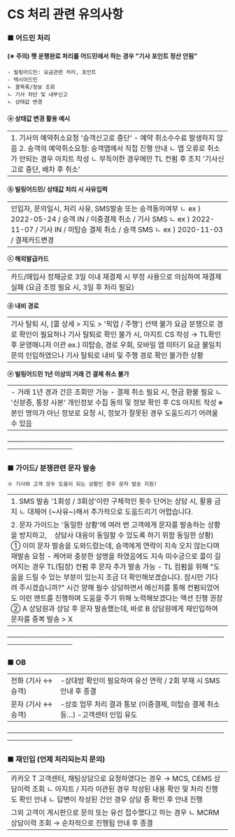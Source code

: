# CS 처리 관련 유의사항

### ■ 어드민 처리

#### **(※ 주의) 펫 운행완료 처리를 어드민에서 하는 경우 "기사 포인트 정산 안됨"**

```
- 빌링어드민: 요금관련 처리, 포인트  
- 택시어드민  
ㄴ 콜목록/정보 조회  
ㄴ 기사 차단 및 내부신고  
ㄴ 상태값 변경
```

#### 

#### **ⓐ 상태값 변경 활용 예시**

|  |
| --- |
| 1. 기사의 예약취소요청 '승객신고로 중단' - 예약 취소수수료 발생하지 않음  2. 승객의 예약취소요청: 승객앱에서 직접 진행 안내  ㄴ 앱 오류로 취소가 안되는 경우 아지트 작성 ㄴ 부득이한 경우에만 TL 컨펌 후 조치 '기사신고로 중단, 배차 후 취소' |

#### 

#### **ⓑ 빌링어드민/ 상태값 처리 시 사유입력**

|  |
| --- |
| 인입자, 문의일시, 처리 사유, SMS발송 또는 승객동의여부 ㄴ ex ) 2022-05-24 / 승객 IN / 이중결제 취소 / 기사 SMS ㄴ ex ) 2022-11-07 / 기사 IN / 미탑승 결제 취소 / 승객 SMS ㄴ ex ) 2020-11-03 / 결제카드변경 |

**ⓒ 해외발급카드**

|  |
| --- |
| 카드/매입사 정채긍로 3일 이내 재결제 시 부정 사용으로 의심하여 재결제 실패 (요금 조정 필요 시, 3일 후 처리 필요) |

**ⓓ 내비 경로**

|  |
| --- |
| 기사 탈퇴 시, [콜 상세 > 지도 > '픽업 / 주행'] 선택 불가  요금 분쟁으로 경로 확인이 필요하나 기사 탈퇴로 확인 불가 시, 아지트 CS 작성 → TL확인 후 운영매니저 이관  ex.) 미탑승, 경로 우회, 모바일 앱 미터기 요금 불일치 문의 인입하였으나 기사 탈퇴로 내비 및 주행 경로 확인 불가한 상황 |

**ⓔ 빌링어드민 1년 이상의 거래 건 결제 취소 불가**

|  |
| --- |
| - 거래 1년 경과 건은 조회만 가능  - 결제 취소 필요 시, 현금 환불 필요 ㄴ '신분증, 통장 사본' 개인정보 수집 동의 및 정보 확인 후 CS 아지트 작성  ※ 본인 명의가 아닌 정보로 요청 시, 정보가 잘못된 경우 도움드리기 어려울 수 있음 |

─────────────────────────────────────────────────────────────────

### ■ 가이드/ 분쟁관련 문자 발송

```
※ 기사와 고객 모두 도움이 되는 상황인 경우 문자 발송 지원!
```

|  |
| --- |
| 1. SMS 발송 '1회성 / 3회성'이란 구체적인 횟수 단어는 상담 시, 활용 금지 ㄴ 대체어 (~사유~)해서 추가적으로 도움드리기 어렵습니다. |
| 2. 문자 가이드는 '동일한 상황'에 여러 번 고객에게 문자를 발송하는 상황을 방지하고,     상담사 대응이 동일할 수 있도록 하기 위함  동일한 상황)  ① 이미 문자 발송을 도와드렸는데, 승객에게 연락이 지속 오지 않는다며 재발송 요청  - 케어와 충분한 설명을 하였음에도 지속 미수긍으로 콜이 길어지는 경우 TL(팀장) 컨펌 후 문자 추가 발송 가능 - TL 컴펌을 위해 "도움을 드릴 수 있는 부분이 있는지 조금 더 확인해보겠습니다. 잠시만 기다려 주시겠습니까?" 시간 양해 필수 상담하면서 메신저를 통해 컨펌되었어도 이런 멘트를 진행하며 도움을 주기 위해 노력해보겠다는 액션 진행 권장  ② A 상담원과 상담 후 문자 발송했는데, 바로 B 상담원에게 재인입하여 문자를 중복 발송 > X |

─────────────────────────────────────────────────────────────────

### ■ OB

|  |  |
| --- | --- |
| 전화 (기사 ↔ 승객) | -상대방 확인이 필요하여 유선 연락 / 2회 부재 시 SMS 안내 후 종결 |
| 문자 (기사 ↔ 승객) | -상호 업무 처리 결과 통보 (이중결제, 미탑승 결제 취소 등…) -고객센터 인입 유도 |

─────────────────────────────────────────────────────────────────

### ■ 재인입 (언제 처리되는지 문의)

|  |
| --- |
| 카카오 T 고객센터, 채팅상담으로 요청하였다는 경우 → MCS, CEMS 상담이력 조회 ㄴ 아지트 / 지라 이관된 경우 작성된 내용 확인 및 처리 진행도 확인 안내 ㄴ 답변이 작성된 건인 경우 상담 중 확인 후 안내 진행 |
| 그외 고객이 게시판으로 문의 또는 유선 접수했다고 하는 경우 ㄴ MCRM 상담이력 조회 → 순차적으로 진행됨 안내 후 종결 |